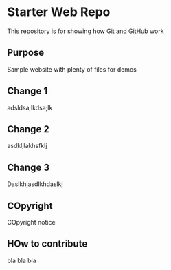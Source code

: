 # Starter Web Repo

This repository is for showing how Git and GitHub work

## Purpose

Sample website with plenty of files for demos

## Change 1
adsldsa;lkdsa;lk

## Change 2
asdkljlakhsfklj

## Change 3
Daslkhjasdlkhdaslkj

## COpyright
COpyright notice

## HOw to contribute
bla bla bla